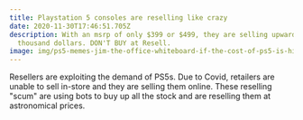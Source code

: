 ```yaml
---
title: Playstation 5 consoles are reselling like crazy
date: 2020-11-30T17:46:51.705Z
description: With an msrp of only $399 or $499, they are selling upwards of a
  thousand dollars. DON'T BUY at Resell.
image: img/ps5-memes-jim-the-office-whiteboard-if-the-cost-of-ps5-is-higher-than-your-credit-score-you-dont-need-one.jpg
---
```

Resellers are exploiting the demand of PS5s. Due to Covid, retailers are unable to sell in-store and they are selling them online. These reselling "scum" are using bots to buy up all the stock and are reselling them at astronomical prices.